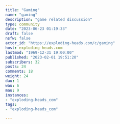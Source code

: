 ```yaml
---
title: "Gaming" 
name: "gaming"
description: "game related discussion"
type: community
date: "2023-06-23 01:19:33"
draft: false
nsfw: false
actor_id: "https://exploding-heads.com/c/gaming"
host: exploding-heads.com
lastmod: "1969-12-31 19:00:00"
published: "2023-02-01 19:51:20"
subscribers: 32
posts: 24
comments: 18
weight: 24
dau: 1
wau: 6
mau: 9
instances:
- "exploding-heads_com"
tags: 
- "exploding-heads_com"

---
```

